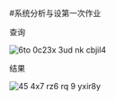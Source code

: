 #系统分析与设第一次作业

查询

![6to 0c23x 3ud nk cbjil4](https://cloud.githubusercontent.com/assets/16081097/25864943/d1f38f96-3523-11e7-8a5c-ed1ff8f194c2.png)

结果

![45 4x7 rz6 rq 9 yxir8y](https://cloud.githubusercontent.com/assets/16081097/25864955/d8940e66-3523-11e7-940f-d8329ddd64a1.png)
